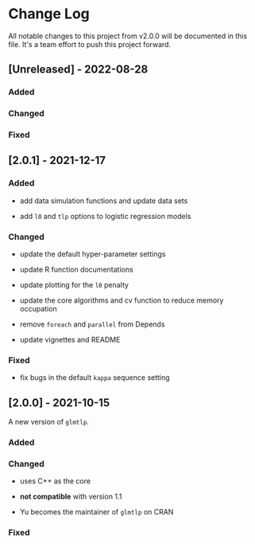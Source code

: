 
# Change Log

All notable changes to this project from v2.0.0 will be documented in this file.
It's a team effort to push this project forward. 

## [Unreleased] - 2022-08-28
 


### Added



 
### Changed




### Fixed






## [2.0.1] - 2021-12-17

### Added

- add data simulation functions and update data sets

- add `l0` and `tlp` options to logistic regression models


### Changed

- update the default hyper-parameter settings

- update R function documentations

- update plotting for the `l0` penalty

- update the core algorithms and cv function to reduce memory occupation

- remove `foreach` and `parallel` from Depends

- update vignettes and README
 
### Fixed
 
- fix bugs in the default `kappa` sequence setting
 
## [2.0.0] - 2021-10-15

A new version of `glmtlp`.

### Added

### Changed

- uses C++ as the core

- **not compatible** with version 1.1

- Yu becomes the maintainer of `glmtlp` on CRAN

### Fixed